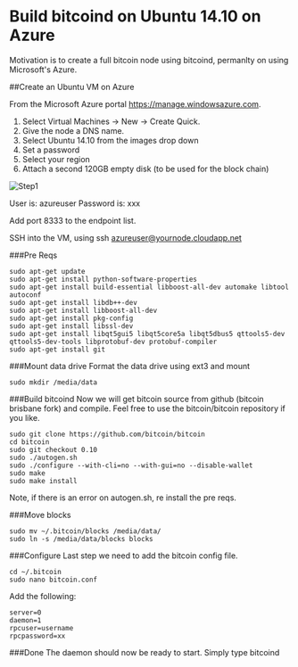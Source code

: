 # Build bitcoind on Ubuntu 14.10 on Azure

Motivation is to create a full bitcoin node using bitcoind, permanlty on using Microsoft's Azure.

##Create an Ubuntu VM on Azure

From the Microsoft Azure portal https://manage.windowsazure.com.
1. Select Virtual Machines -> New -> Create Quick.
2. Give the node a DNS name.
3. Select Ubuntu 14.10 from the images drop down
4. Set a password
5. Select your region
6. Attach a second 120GB empty disk (to be used for the block chain)

![Step1](http://github.com/evapeak/bitcoind/azure1.png)


User is: azureuser
Password is: xxx

Add port 8333 to the endpoint list.

SSH into the VM, using ssh azureuser@yournode.cloudapp.net

###Pre Reqs
```
sudo apt-get update
sudo apt-get install python-software-properties
sudo apt-get install build-essential libboost-all-dev automake libtool autoconf
sudo apt-get install libdb++-dev
sudo apt-get install libboost-all-dev
sudo apt-get install pkg-config
sudo apt-get install libssl-dev
sudo apt-get install libqt5gui5 libqt5core5a libqt5dbus5 qttools5-dev qttools5-dev-tools libprotobuf-dev protobuf-compiler
sudo apt-get install git
```

###Mount data drive
Format the data drive using ext3 and mount
```
sudo mkdir /media/data
```

###Build bitcoind
Now we will get bitcoin source from github (bitcoin brisbane fork) and compile.  Feel free to use the bitcoin/bitcoin repository if you like.
```
sudo git clone https://github.com/bitcoin/bitcoin
cd bitcoin
sudo git checkout 0.10
sudo ./autogen.sh
sudo ./configure --with-cli=no --with-gui=no --disable-wallet
sudo make 
sudo make install
```

Note, if there is an error on autogen.sh, re install the pre reqs.

###Move blocks
```
sudo mv ~/.bitcoin/blocks /media/data/
sudo ln -s /media/data/blocks blocks
```

###Configure
Last step we need to add the bitcoin config file.
```
cd ~/.bitcoin
sudo nano bitcoin.conf
```

Add the following:
```
server=0
daemon=1
rpcuser=username
rpcpassword=xx
```

###Done
The daemon should now be ready to start.  Simply type bitcoind
